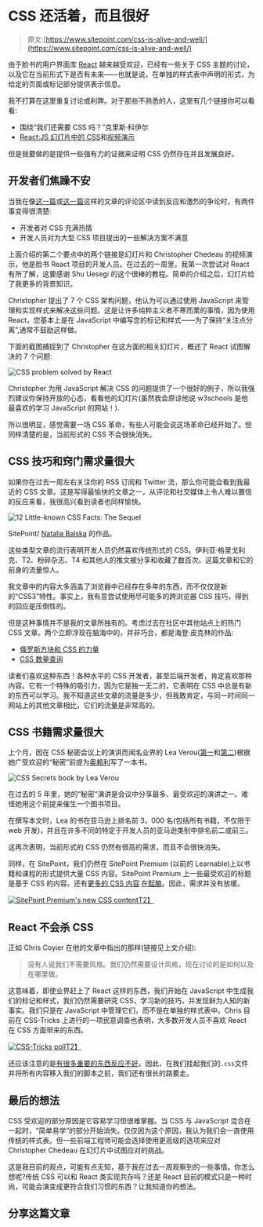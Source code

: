 # CSS 还活着，而且很好

> 原文:[https://www.sitepoint.com/css-is-alive-and-well/](https://www.sitepoint.com/css-is-alive-and-well/)

由于脸书的用户界面库 [React](http://facebook.github.io/react/) 越来越受欢迎，已经有一些关于 CSS 主题的讨论，以及它在当前形式下是否有未来——也就是说，在单独的样式表中声明的形式，为给定的页面或标记部分提供表示信息。

我不打算在这里重复讨论或利弊。对于那些不熟悉的人，这里有几个链接你可以看看:

*   围绕“我们还需要 CSS 吗？”克里斯·科伊尔
*   [React:JS 幻灯片中的 CSS](https://speakerdeck.com/vjeux/react-css-in-js)和[视频演示](https://vimeo.com/116209150)

但是我要做的是提供一些强有力的证据来证明 CSS 仍然存在并且发展良好。

## 开发者们焦躁不安

当我在像[这一篇](http://www.smashingmagazine.com/2013/10/challenging-css-best-practices-atomic-approach/)或[这一篇](https://www.sitepoint.com/using-helper-classes-dry-scale-css/)这样的文章的评论区中读到反应和激烈的争论时，有两件事变得很清楚:

*   开发者对 CSS 充满热情
*   开发人员对为大型 CSS 项目提出的一些解决方案不满意

上面介绍的第二个要点中的两个链接是幻灯片和 Christopher Chedeau 的视频演示，他是脸书 React 项目的开发人员。在过去的一周里，我第一次尝试对 React 有所了解，这要感谢 Shu Uesegi 的这个很棒的教程。简单的介绍之后，幻灯片给了我更多的背景知识。

Christopher 提出了 7 个 CSS 架构问题，他认为可以通过使用 JavaScript 来管理和实现样式来解决这些问题。这是让许多纯粹主义者不寒而栗的事情，因为使用 React，您基本上是在 JavaScript 中编写您的标记和样式——为了保持“关注点分离”,通常不鼓励这样做。

下面的截图捕捉到了 Christopher 在这方面的相关幻灯片，概述了 React 试图解决的 7 个问题:

![CSS problem solved by React](../Images/92b5f8be4a2dd859acb1013ed5ca8599.png)

Christopher 为用 JavaScript 解决 CSS 的问题提供了一个很好的例子，所以我强烈建议你保持开放的心态，看看他的幻灯片(虽然我会原谅他说 w3schools 是他最喜欢的学习 JavaScript 的网站！).

所以很明显，感觉需要一场 CSS 革命，有些人可能会说这场革命已经开始了。但同样清楚的是，当前形式的 CSS 不会很快消失。

## CSS 技巧和窍门需求量很大

如果你在过去一周左右关注你的 RSS 订阅和 Twitter 流，那么你可能会看到我最近的 CSS 文章。这是写得最愉快的文章之一，从评论和社交媒体上令人难以置信的反应来看，我很高兴看到读者也同样愉快。

![12 Little-known CSS Facts: The Sequel](../Images/41f38b719006c7e0695ad0b426aa8c19.png)

SitePoint/ [Natalia Balska](http://scncf-lab.com/) 的作品。

这些类型文章的流行表明开发人员仍然喜欢传统形式的 CSS。伊利亚·格里戈利克、T2、粉碎杂志、T4 和其他人的推文被分享和收藏了数百次。这篇文章和它的前身的流量惊人。

我文章中的内容大多涵盖了浏览器中已经存在多年的东西，而不仅仅是新的“CSS3”特性。事实上，我有意尝试使用尽可能多的跨浏览器 CSS 技巧，得到的回应是压倒性的。

但是这种事情并不是我的文章所独有的。考虑过去在社区中其他站点上的热门 CSS 文章。两个立即浮现在脑海中的，并非巧合，都是海登·皮克林的作品:

*   [俄罗斯方块和 CSS 的力量](http://www.heydonworks.com/article/tetris-the-power-of-css)
*   [CSS 数量查询](http://alistapart.com/article/quantity-queries-for-css)

读者们喜欢这种东西！各种水平的 CSS 开发者，甚至后端开发者，肯定喜欢那种内容。它有一个特殊的吸引力，因为它是独一无二的，它表明在 CSS 中总是有新的东西可以学习。我不知道这些文章的流量是多少，但我敢肯定，与同一时间同一网站上的其他文章相比，它们的流量是非常高的。

## CSS 书籍需求量很大

上个月，因在 CSS 秘密会议上的演讲而闻名业界的 Lea Verou([第一](http://lea.verou.me/css3-secrets/)和[第二](http://lea.verou.me/more-css-secrets/))根据她广受欢迎的“秘密”前提为[奥赖利](http://shop.oreilly.com/product/0636920031123.do)写了一本书。

![CSS Secrets book by Lea Verou](../Images/99a55108bd0e3fcec199fac09ddff518.png)

在过去的 5 年里，她的“秘密”演讲是会议中分享最多、最受欢迎的演讲之一。难怪她用这个前提来催生一个图书项目。

在撰写本文时，Lea 的书在亚马逊上排名前 3，000 名(包括所有书籍，不仅限于 web 开发)，并且在许多不同的特定于开发人员的亚马逊类别中排名前二或前三。

这再次表明，当前形式的 CSS 仍然有很高的需求，而且不会很快消失。

同样，在 SitePoint，我们仍然在 SitePoint Premium (以前的 Learnable)上以书籍和课程的形式提供大量 CSS 内容。SitePoint Premium 上一些最受欢迎的标题是基于 CSS 的内容。还有[更多的 CSS 内容](https://www.sitepoint.com/premium/books/jump-start-sass) [在酝酿](https://www.sitepoint.com/premium/books/css-master)。因此，需求并没有放缓。

[![SitePoint Premium's new CSS content](../Images/0bcc440e365d60bf5fa7a81cc762d2f0.png)T2】](https://www.sitepoint.com/premium/topics/htmlcss)

## React 不会杀 CSS

正如 Chris Coyier 在他的文章中指出的那样(链接见上文介绍):

> 没有人说我们不需要风格。我们仍然需要设计风格，现在讨论的是如何以及在哪里做。

这意味着，即使业界赶上了 React 这样的东西，我们开始在 JavaScript 中生成我们的标记和样式，我们仍然需要研究 CSS，学习新的技巧，并发现鲜为人知的新事实。我们只是在 JavaScript 中管理它们，而不是在单独的样式表中。Chris 目前在 CSS-Tricks 上进行的一项民意调查也表明，大多数开发人员不喜欢 React 在 CSS 方面带来的东西。

[![CSS-Tricks poll](../Images/8c95262701834ca3d422e6258546f086.png)T2】](https://css-tricks.com/new-poll-whats-your-take-on-managing-styles-entirely-in-javascript/)

还应该注意的是[有很多重要的东西反应不好](https://github.com/reactjs/react-future/issues/8)。因此，在我们挂起我们的`.css`文件并将所有内容移入我们的脚本之前，我们还有很长的路要走。

## 最后的想法

CSS 受欢迎的部分原因是它容易学习但很难掌握。当 CSS 与 JavaScript 混合在一起时，“简单易学”的部分开始消失。仅仅因为这个原因，我认为我们会一直使用传统的样式表。但一些前端工程师可能会选择使用更高级的选项来应对 Christopher Chedeau 在幻灯片中试图应对的挑战。

这是我目前的观点，可能有点无知，基于我在过去一周观察到的一些事情。你怎么想呢?传统 CSS 可以和 React 类实现共存吗？还是 React 目前的模式只是一种时尚，可能会演变成更符合我们习惯的东西？让我知道你的想法。

## 分享这篇文章